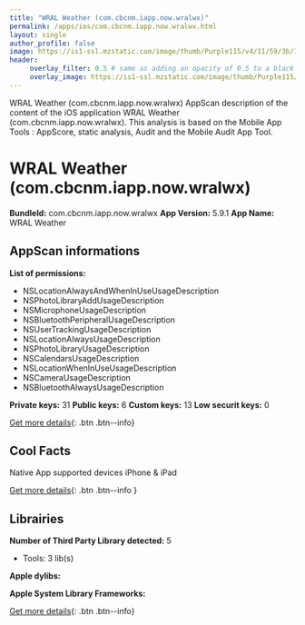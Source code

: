 ```yaml
---
title: "WRAL Weather (com.cbcnm.iapp.now.wralwx)"
permalink: /apps/ios/com.cbcnm.iapp.now.wralwx.html
layout: single
author_profile: false
image: https://is1-ssl.mzstatic.com/image/thumb/Purple115/v4/11/59/3b/11593b37-2b97-126a-bbb6-fde6ad3da472/AppIcon-0-0-1x_U007emarketing-0-0-0-6-0-0-sRGB-0-0-0-GLES2_U002c0-512MB-85-220-0-0.png/512x512bb.jpg
header: 
     overlay_filter: 0.5 # same as adding an opacity of 0.5 to a black background
     overlay_image: https://is1-ssl.mzstatic.com/image/thumb/Purple115/v4/11/59/3b/11593b37-2b97-126a-bbb6-fde6ad3da472/AppIcon-0-0-1x_U007emarketing-0-0-0-6-0-0-sRGB-0-0-0-GLES2_U002c0-512MB-85-220-0-0.png/512x512bb.jpg
---
```

WRAL Weather (com.cbcnm.iapp.now.wralwx) AppScan description of the content of the iOS application WRAL Weather (com.cbcnm.iapp.now.wralwx). This analysis is based on the Mobile App Tools : AppScore, static analysis, Audit and the Mobile Audit App Tool.

# WRAL Weather (com.cbcnm.iapp.now.wralwx)

**BundleId:** com.cbcnm.iapp.now.wralwx
**App Version:** 5.9.1
**App Name:** WRAL Weather


## AppScan informations 

**List of permissions:** 
- NSLocationAlwaysAndWhenInUseUsageDescription
- NSPhotoLibraryAddUsageDescription
- NSMicrophoneUsageDescription
- NSBluetoothPeripheralUsageDescription
- NSUserTrackingUsageDescription
- NSLocationAlwaysUsageDescription
- NSPhotoLibraryUsageDescription
- NSCalendarsUsageDescription
- NSLocationWhenInUseUsageDescription
- NSCameraUsageDescription
- NSBluetoothAlwaysUsageDescription
  
  
**Private keys:** 31
**Public keys:** 6
**Custom keys:** 13
**Low securit keys:** 0
  
[Get more details](/pricing.html){: .btn .btn--info}

## Cool Facts

Native App
supported devices iPhone & iPad
  
[Get more details](/pricing.html){: .btn .btn--info }

## Librairies 
**Number of Third Party Library detected:** 5
- Tools: 3 lib(s)


**Apple dylibs:**


**Apple System Library Frameworks:**


  
[Get more details](/pricing.html){: .btn .btn--info}

